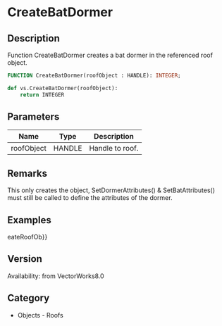 # CreateBatDormer

## Description
Function CreateBatDormer creates a bat dormer in the referenced roof object.

```pascal
FUNCTION CreateBatDormer(roofObject : HANDLE): INTEGER;
```

```python
def vs.CreateBatDormer(roofObject):
    return INTEGER
```

## Parameters
|Name|Type|Description|
|---|---|---|
|roofObject|HANDLE|Handle to roof.|

## Remarks
This only creates the object, SetDormerAttributes() &amp; SetBatAttributes() must still be called to define the attributes of the dormer.

## Examples
eateRoofOb}}

## Version
Availability: from VectorWorks8.0

## Category
* Objects - Roofs

